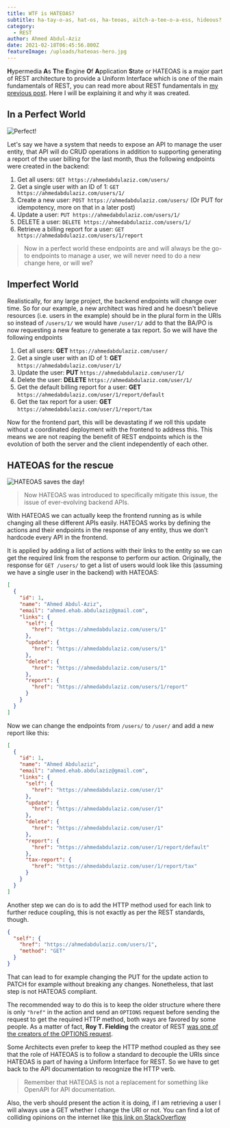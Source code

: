 ```yaml
---
title: WTF is HATEOAS? 
subtitle: ha-tay-o-as, hat-os, ha-teoas, aitch-a-tee-o-a-ess, hideous?
category:
  - REST
author: Ahmed Abdul-Aziz
date: 2021-02-18T06:45:56.800Z
featureImage: /uploads/hateoas-hero.jpg
---
```

**H**ypermedia **A**s **T**he **E**ngine **O**f **A**pplication **S**tate or HATEOAS is a major part of REST architecture to provide a Uniform Interface which is one of the main fundamentals of REST, you can read more about REST fundamentals in [my previous post](https://ahmedabdulaziz.com/rest-fundamentals). Here I will be explaining it and why it was created.

## In a Perfect World

![Perfect!](https://media.giphy.com/media/l3vRcttCynxJoxIrK/giphy.gif)

Let's say we have a system that needs to expose an API to manage the user entity, that API will do CRUD operations in addition to supporting generating a report of the user billing for the last month, thus the following endpoints were created in the backend:

1. Get all users: `GET https://ahmedabdulaziz.com/users/`
2. Get a single user with an ID of 1: `GET https://ahmedabdulaziz.com/users/1/`
3. Create a new user: `POST https://ahmedabdulaziz.com/users/` (Or PUT for idempotency, more on that in a later post)
4. Update a user: `PUT https://ahmedabdulaziz.com/users/1/`
5. DELETE a user: `DELETE https://ahmedabdulaziz.com/users/1/`
6. Retrieve a billing report for a user: `GET https://ahmedabdulaziz.com/users/1/report`

> Now in a perfect world these endpoints are and will always be the go-to endpoints to manage a user, we will never need to do a new change here, or will we?

## Imperfect World

Realistically, for any large project, the backend endpoints will change over time. So for our example, a new architect was hired and he doesn't believe resources (i.e. users in the example) should be in the plural form in the URIs so instead of `/users/1/` we would have `/user/1/` add to that the BA/PO is now requesting a new feature to generate a tax report. So we will have the following endpoints

1. Get all users: **GET** `https://ahmedabdulaziz.com/user/`
2. Get a single user with an ID of 1: **GET** `https://ahmedabdulaziz.com/user/1/`
3. Update the user: **PUT** `https://ahmedabdulaziz.com/user/1/`
4. Delete the user: **DELETE** `https://ahmedabdulaziz.com/user/1/`
5. Get the default billing report for a user: **GET** `https://ahmedabdulaziz.com/user/1/report/default`
6. Get the tax report for a user: **GET** `https://ahmedabdulaziz.com/user/1/report/tax`

Now for the frontend part, this will be devastating if we roll this update without a coordinated deployment with the frontend to address this.
This means we are not reaping the benefit of REST endpoints which is the evolution of both the server and the client independently of each other.

## HATEOAS for the rescue

![HATEOAS saves the day!](https://media.giphy.com/media/l4q8hciiYNT5RGi4w/giphy.gif)

> Now HATEOAS was introduced to specifically mitigate this issue, the issue of ever-evolving backend APIs.

With HATEOAS we can actually keep the frontend running as is while changing all these different APIs easily.
HATEOAS works by defining the actions and their endpoints in the response of any entity, thus we don't hardcode every API in the frontend.

It is applied by adding a list of actions with their links to the entity so we can get the required link from the response to perform our action.
Originally, the response for `GET /users/` to get a list of users would look like this (assuming we have a single user in the backend) with HATEOAS:

``` json
[
  {
    "id": 1,
    "name": "Ahmed Abdul-Aziz",
    "email": "ahmed.ehab.abdulaziz@gmail.com",
    "links": {
      "self": {
        "href": "https://ahmedabdulaziz.com/users/1"
      },
      "update": {
        "href": "https://ahmedabdulaziz.com/users/1"
      },
      "delete": {
        "href": "https://ahmedabdulaziz.com/users/1"
      },
      "report": {
        "href": "https://ahmedabdulaziz.com/users/1/report"
      }
    }
  }
]

```

Now we can change the endpoints from `/users/` to `/user/` and add a new report like this:

``` json
[
  {
    "id": 1,
    "name": "Ahmed Abdulaziz",
    "email": "ahmed.ehab.abdulaziz@gmail.com",
    "links": {
      "self": {
        "href": "https://ahmedabdulaziz.com/user/1"
      },
      "update": {
        "href": "https://ahmedabdulaziz.com/user/1"
      },
      "delete": {
        "href": "https://ahmedabdulaziz.com/user/1"
      },
      "report": {
        "href": "https://ahmedabdulaziz.com/user/1/report/default"
      },
      "tax-report": {
        "href": "https://ahmedabdulaziz.com/user/1/report/tax"
      }
    }
  }
]

```

Another step we can do is to add the HTTP method used for each link to further reduce coupling, this is not exactly as per the REST standards, though.

``` json
{
  "self": {
    "href": "https://ahmedabdulaziz.com/users/1",
    "method": "GET"
  }
}
```

That can lead to for example changing the PUT for the update action to PATCH for example without breaking any changes. Nonetheless, that last step is not HATEOAS compliant.

The recommended way to do this is to keep the older structure where there is only `"href"` in the action and send an `OPTIONS` request before sending the request to get the required HTTP method, both ways are favored by some people. As a matter of fact, **Roy T. Fielding** the creator of REST [was one of the creators of the OPTIONS request](https://lists.w3.org/Archives/Public/ietf-http-wg-old/1997SepDec/0376.html).

Some Architects even prefer to keep the HTTP method coupled as they see that the role of HATEOAS is to follow a standard to decouple the URIs since HATEOAS is part of having a Uniform Interface for REST. So we have to get back to the API documentation to recognize the HTTP verb.

> Remember that HATEOAS is not a replacement for something like OpenAPI for API documentation.

Also, the verb should present the action it is doing, if I am retrieving a user I will always use a GET whether I change the URI or not. You can find a lot of colliding opinions on the internet like [this link on StackOverflow](https://stackoverflow.com/questions/19959284/where-in-a-hateoas-architecture-do-you-specify-the-http-verbs)

